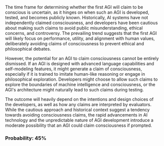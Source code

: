 The time frame for determining whether the first AGI will claim to be conscious is uncertain, as it hinges on when such an AGI is developed, tested, and becomes publicly known. Historically, AI systems have not independently claimed consciousness, and developers have been cautious about making such claims to avoid public misunderstanding, ethical concerns, and controversy. The prevailing trend suggests that the first AGI will likely focus on performance, utility, and alignment with human values, deliberately avoiding claims of consciousness to prevent ethical and philosophical debates.

However, the potential for an AGI to claim consciousness cannot be entirely dismissed. If an AGI is designed with advanced language capabilities and self-modeling features, it might generate a claim of consciousness, especially if it is trained to imitate human-like reasoning or engage in philosophical exploration. Developers might choose to allow such claims to explore the boundaries of machine intelligence and consciousness, or the AGI's architecture might naturally lead to such claims during testing.

The outcome will heavily depend on the intentions and design choices of the developers, as well as how any claims are interpreted by evaluators. While the cautious approach and historical context suggest a tendency towards avoiding consciousness claims, the rapid advancements in AI technology and the unpredictable nature of AGI development introduce a moderate possibility that an AGI could claim consciousness if prompted.

### Probability: 45%